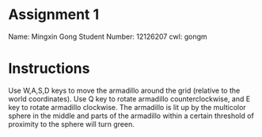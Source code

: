 # Assignment 1

Name: Mingxin Gong
Student Number: 12126207
cwl: gongm

# Instructions
Use W,A,S,D keys to move the armadillo around the grid (relative to the world coordinates). Use Q key to rotate armadillo counterclockwise, and E key to rotate armadillo clockwise. The armadillo is lit up by the multicolor sphere in the middle and parts of the armadillo within a certain threshold of proximity to the sphere will turn green. 